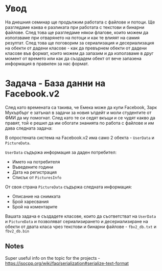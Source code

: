 # Увод
На  днешния семинар ще продължим работата с файлове и потоци. Ще разгледаме каква е разликата при работата с текстови и бинарни файлове. След това ще разгледаме някои флагове, които можем да използваме при отварянето на потоци и как те влияят на самия резултат. След това ще поговорим за сериализация и десериализация на обекти от дадени класове - как да превърнем обекти от дадени класове във формат, които можем да запазим и да използваме в друг момент от времето или как да създадем обект от вече запазена информация в правилен за нас формат. 

# Задача - База данни на Facebook.v2

След като времената са такива, че Емека може да купи Facebook, Зарк Мукърбърг е затънал в задачи за новия ъпдейт и моли студентите от ФМИ да му помогнат.
След като те си седят вкъщи и се чудят какво да правят, той е решил да им обогати знанията по работа с файлове и им дава следната задача:

В опростената система на Facebook.v2 има само 2 обекта - `UserData` и `PictureData`.

`UserData` съдържа информация за даден потребител:
 * Името на потребителя
 * Въведените години
 * Дата на регистрация
 * Списък от `PicturesInfo`
 
От своя страна `PictureData` съдържа следната информация:
 * Описание на снимката
 * Брой харесвания
 * Брой на коментарите
 
Вашата задача е създадете класове, които да съответстват на `UserData` и `PictureData`
и позволяват сериализирането и десериализиране на обекти от двата класа чрез текстови и бинарни файлове - `fbv2_db.txt` и `fbv2_db.bin`


## Notes
Super useful info on the topic for the projects - https://isocpp.org/wiki/faq/serialization#serialize-text-format